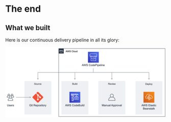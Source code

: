 # The end

## What we built

Here is our continuous delivery pipeline in all its glory:

![](<../../../.gitbook/assets/image (321).png>)
